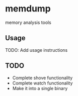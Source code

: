 # memdump
memory analysis tools

## Usage
TODO: Add usage instructions

## TODO
- Complete shove functionality
- Complete watch functionality
- Make it into a single binary

